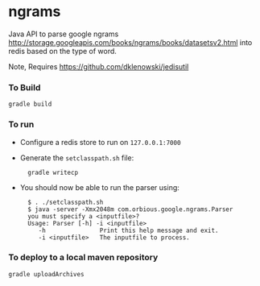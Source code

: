 ngrams
======

Java API to parse google ngrams http://storage.googleapis.com/books/ngrams/books/datasetsv2.html into redis based on the type of word.

Note, Requires https://github.com/dklenowski/jedisutil

### To Build

    gradle build


### To run

- Configure a redis store to run on `127.0.0.1:7000`
- Generate the `setclasspath.sh` file:

        gradle writecp

- You should now be able to run the parser using:

        $ . ./setclasspath.sh
        $ java -server -Xmx2048m com.orbious.google.ngrams.Parser
        you must specify a <inputfile>?
        Usage: Parser [-h] -i <inputfile>
           -h               Print this help message and exit.
           -i <inputfile>   The inputfile to process.

### To deploy to a local maven repository

    gradle uploadArchives
